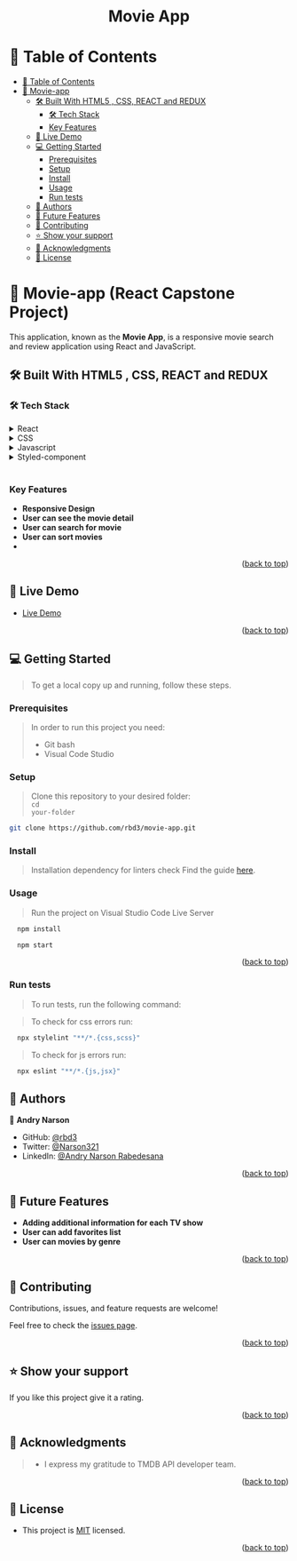 <a name="readme-top"></a>

<div align="center">

  <h1><b>Movie App</b></h1>

</div>

<!-- TABLE OF CONTENTS -->

# 📗 Table of Contents

- [📗 Table of Contents](#-table-of-contents)
- [📖 Movie-app ](#-movie-app-react-)
  - [🛠 Built With HTML5 , CSS, REACT and REDUX](#-built-with-html5--css-react-and-redux)
    - [🛠 Tech Stack ](#-tech-stack-)
    - [Key Features ](#key-features-)
  - [🚀 Live Demo ](#-live-demo-)
  - [💻 Getting Started ](#-getting-started-)
    - [Prerequisites](#prerequisites)
    - [Setup](#setup)
    - [Install](#install)
    - [Usage](#usage)
    - [Run tests](#run-tests)
  - [👥 Authors ](#-authors-)
  - [🔭 Future Features ](#-future-features-)
  - [🤝 Contributing ](#-contributing-)
  - [⭐️ Show your support ](#️-show-your-support-)
  - [🙏 Acknowledgments ](#-acknowledgments-)
  - [📝 License ](#-license-)

<!-- PROJECT DESCRIPTION -->

# 📖 Movie-app (React Capstone Project) <a name="about-project"></a>

This application, known as the **Movie App**, is a responsive movie search and review application using React and JavaScript.

## 🛠 Built With <a name="built-with">HTML5 , CSS, REACT and REDUX</a>

### 🛠 Tech Stack <a name="tech-stack"></a>

<details>
  <summary>React</summary>
  <ul>
    <li><a href="https://html.com/css/#What_is_CSS">reactjs.org</a></li>
  </ul>
</details>

<details>
  <summary>CSS</summary>
  <ul>
    <li><a href="https://html.com/css/#What_is_CSS">style.css</a></li>
  </ul>
</details>

<details>
  <summary>Javascript</summary>
  <ul>
    <li><a href="https://www.javascripttutorial.net/javascript-dom/document-object-model-in-javascript/">script.js</a></li>
  </ul>
</details>

<details>
  <summary>Styled-component</summary>
  <ul>
    <li><a href="https://styled-components.com/docs">Styled-component</a></li>
  </ul>
</details>

<br>

<!-- Features -->

### Key Features <a name="key-features"></a>

- **Responsive Design**
- **User can see the movie detail**
- **User can search for movie**
- **User can sort movies**
- 

<p align="right">(<a href="#readme-top">back to top</a>)</p>

<!-- LIVE DEMO -->
## 🚀 Live Demo <a name="live-demo"></a>

- [Live Demo](https://movie-app2-t57q.onrender.com)

<p align="right">(<a href="#readme-top">back to top</a>)</p>

<!-- GETTING STARTED -->
## 💻 Getting Started <a name="getting-started"></a>

> To get a local copy up and running, follow these steps.

### Prerequisites

> In order to run this project you need:
> - Git bash
> - Visual Code Studio

### Setup
> Clone this repository to your desired folder:<br>
> <code>cd your-folder</code>
```sh
git clone https://github.com/rbd3/movie-app.git
```

### Install

> Installation dependency for linters check
Find the guide [here](https://github.com/microverseinc/linters-config/tree/master/react-redux).

### Usage
> Run the project on Visual Studio Code Live Server
```sh
  npm install
```
```sh
  npm start
```

<p align="right">(<a href="#readme-top">back to top</a>)</p>

### Run tests

> To run tests, run the following command:

> To check for css errors run:
```sh
  npx stylelint "**/*.{css,scss}"
```
> To check for js errors run:
```sh
  npx eslint "**/*.{js,jsx}"
```

## 👥 Authors <a name="authors"></a>

👤 **Andry Narson**

- GitHub: [@rbd3](https://github.com/rbd3)
- Twitter: [@Narson321](https://twitter.com/@Narson321)
- LinkedIn: [@Andry Narson Rabedesana](https://linkedin.com/in/andry-rabedesana)

<p align="right">(<a href="#readme-top">back to top</a>)</p>

<!-- FUTURE FEATURES -->

## 🔭 Future Features <a name="future-features"></a>
- **Adding additional information for each TV show**
- **User can add favorites list**
- **User can movies by genre**

<p align="right">(<a href="#readme-top">back to top</a>)</p>

<!-- CONTRIBUTING -->

## 🤝 Contributing <a name="contributing"></a>

Contributions, issues, and feature requests are welcome!

Feel free to check the [issues page](https://github.com/rbd3/movie-app/issues).

<p align="right">(<a href="#readme-top">back to top</a>)</p>

<!-- SUPPORT -->

## ⭐️ Show your support <a name="support"></a>

If you like this project give it a rating.

<p align="right">(<a href="#readme-top">back to top</a>)</p>

<!-- ACKNOWLEDGEMENTS -->

## 🙏 Acknowledgments <a name="acknowledgements"></a>

> - I express my gratitude to TMDB API developer team.

<p align="right">(<a href="#readme-top">back to top</a>)</p>

<!-- LICENSE -->

## 📝 License <a name="license"></a>

- This project is [MIT](https://github.com/YoutLone/MovieVerse/blob/main/LICENSE) licensed.

<p align="right">(<a href="#readme-top">back to top</a>)</p>
